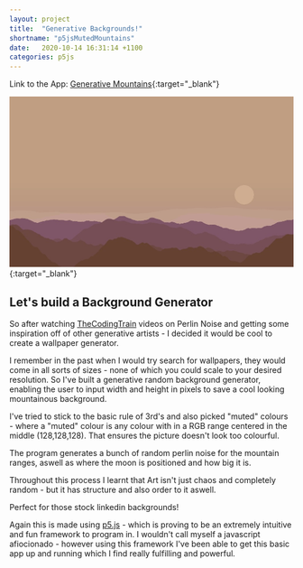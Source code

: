 ```yaml
---
layout: project
title:  "Generative Backgrounds!"
shortname: "p5jsMutedMountains"
date:   2020-10-14 16:31:14 +1100
categories: p5js
---
```

<link rel="canonical" href="{{ site.url }}{{ page.url | replace:'index.html',''}}">

Link to the App: [Generative Mountains](https://www.iamwilliamj.com/MountainPerlinCreator/){:target="_blank"}

[![](/assets/projects/p5jsMutedMountains/displayimg.JPG)](https://www.iamwilliamj.com/MountainPerlinCreator/){:target="_blank"}

## Let's build a Background Generator

So after watching [TheCodingTrain](https://www.youtube.com/c/TheCodingTrain/videos) videos on Perlin Noise and getting some inspiration off of other generative artists - I decided it would be cool to create a wallpaper generator.

I remember in the past when I would try search for wallpapers, they would come in all sorts of sizes - none of which you could scale to your desired resolution.
So I've built a generative random background generator, enabling the user to input width and height in pixels to save a cool looking mountainous background.

I've tried to stick to the basic rule of 3rd's and also picked "muted" colours - where a "muted" colour is any colour with in a RGB range centered in the middle (128,128,128). That ensures the picture doesn't look too colourful.

The program generates a bunch of random perlin noise for the mountain ranges, aswell as where the moon is positioned and how big it is.

Throughout this process I learnt that Art isn't just chaos and completely random - but it has structure and also order to it aswell. 

Perfect for those stock linkedin backgrounds!

Again this is made using [p5.js](https://p5js.org/) - which is proving to be an extremely intuitive and fun framework to program in. I wouldn't call myself a javascript afiocionado - however using this framework I've been able to get this basic app up and running which I find really fulfilling and powerful.

